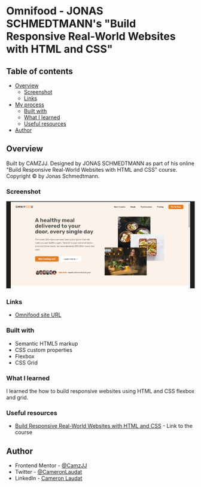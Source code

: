 # Omnifood - JONAS SCHMEDTMANN's "Build Responsive Real-World Websites with HTML and CSS"

## Table of contents

- [Overview](#overview)
  - [Screenshot](#screenshot)
  - [Links](#links)
- [My process](#my-process)
  - [Built with](#built-with)
  - [What I learned](#what-i-learned)
  - [Useful resources](#useful-resources)
- [Author](#author)

## Overview

Built by CAMZJJ. Designed by JONAS SCHMEDTMANN as part of his online "Build Responsive Real-World Websites with HTML and CSS" course. Copyright © by Jonas Schmedtmann.

### Screenshot

![](/screenshots.jpg)

### Links

- [Omnifood site URL](https://camjj-omnifood.netlify.app/)


### Built with

- Semantic HTML5 markup
- CSS custom properties
- Flexbox
- CSS Grid

### What I learned

I learned the how to build responsive websites using HTML and CSS flexbox and grid. 

### Useful resources

- [Build Responsive Real-World Websites with HTML and CSS](https://www.udemy.com/course/design-and-develop-a-killer-website-with-html5-and-css3/) - Link to the course

## Author

- Frontend Mentor - [@CamzJJ](https://www.frontendmentor.io/profile/CamzJJ)
- Twitter - [@CameronLaudat](https://twitter.com/CameronLaudat)
- LinkedIn - [Cameron Laudat](https://www.linkedin.com/in/cameron-l-83a518a4/)
